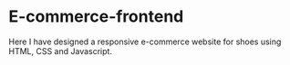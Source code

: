 # E-commerce-frontend
Here I have designed a responsive e-commerce website for shoes using HTML, CSS and Javascript.
